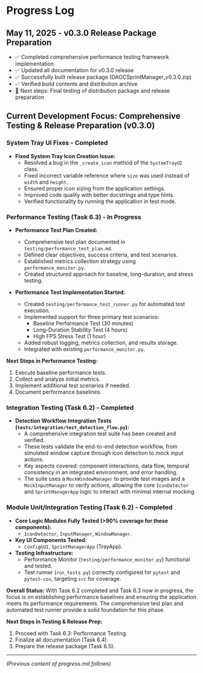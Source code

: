 # Progress Log

## May 11, 2025 - v0.3.0 Release Package Preparation
- ✅ Completed comprehensive performance testing framework implementation
- ✅ Updated all documentation for v0.3.0 release
- ✅ Successfully built release package (DAOCSprintManager_v0.3.0.zip)
- ✅ Verified build contents and distribution archive
- 📝 Next steps: Final testing of distribution package and release preparation

## Current Development Focus: Comprehensive Testing & Release Preparation (v0.3.0)

### System Tray UI Fixes - Completed

- **Fixed System Tray Icon Creation Issue:**
  - Resolved a bug in the `_create_icon` method of the `SystemTrayUI` class.
  - Fixed incorrect variable reference where `size` was used instead of `width` and `height`.
  - Ensured proper icon sizing from the application settings.
  - Improved code quality with better docstrings and type hints.
  - Verified functionality by running the application in test mode.

### Performance Testing (Task 6.3) - In Progress

- **Performance Test Plan Created:**
  - Comprehensive test plan documented in `testing/performance_test_plan.md`.
  - Defined clear objectives, success criteria, and test scenarios.
  - Established metrics collection strategy using `performance_monitor.py`.
  - Created structured approach for baseline, long-duration, and stress testing.

- **Performance Test Implementation Started:**
  - Created `testing/performance_test_runner.py` for automated test execution.
  - Implemented support for three primary test scenarios:
    - Baseline Performance Test (30 minutes)
    - Long-Duration Stability Test (4 hours)
    - High FPS Stress Test (1 hour)
  - Added robust logging, metrics collection, and results storage.
  - Integrated with existing `performance_monitor.py`.

**Next Steps in Performance Testing:**
1. Execute baseline performance tests.
2. Collect and analyze initial metrics.
3. Implement additional test scenarios if needed.
4. Document performance baselines.

### Integration Testing (Task 6.2) - Completed

- **Detection Workflow Integration Tests (`tests/integration/test_detection_flow.py`):**
  - A comprehensive integration test suite has been created and verified.
  - These tests validate the end-to-end detection workflow, from simulated window capture through icon detection to mock input actions.
  - Key aspects covered: component interactions, data flow, temporal consistency in an integrated environment, and error handling.
  - The suite uses a `MockWindowManager` to provide test images and a `MockInputManager` to verify actions, allowing the core `IconDetector` and `SprintManagerApp` logic to interact with minimal internal mocking.

### Module Unit/Integration Testing (Task 6.2) - Completed

- **Core Logic Modules Fully Tested (>90% coverage for these components):**
  - `IconDetector`, `InputManager`, `WindowManager`.
- **Key UI Components Tested:**
  - `ConfigGUI`, `SprintManagerApp` (TrayApp).
- **Testing Infrastructure:**
  - Performance Monitor (`testing/performance_monitor.py`) functional and tested.
  - Test runner (`run_tests.py`) correctly configured for `pytest` and `pytest-cov`, targeting `src` for coverage.

**Overall Status:** With Task 6.2 completed and Task 6.3 now in progress, the focus is on establishing performance baselines and ensuring the application meets its performance requirements. The comprehensive test plan and automated test runner provide a solid foundation for this phase.

**Next Steps in Testing & Release Prep:**

1. Proceed with Task 6.3: Performance Testing.
2. Finalize all documentation (Task 6.4).
3. Prepare the release package (Task 6.5).

---
*(Previous content of progress.md follows)*
